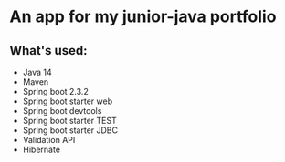 # An app for my junior-java portfolio

## What's used:

- Java 14
- Maven
- Spring boot 2.3.2
- Spring boot starter web
- Spring boot devtools
- Spring boot starter TEST
- Spring boot starter JDBC
- Validation API
- Hibernate

